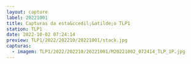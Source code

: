```yaml
---
layout: capture
label: 20221001
title: Capturas da esta&ccedil;&atilde;o TLP1
station: TLP1
date: 2022-10-02 07:24:14
preview: TLP1/2022/202210/20221001/stack.jpg
capturas:
  - imagem: TLP1/2022/202210/20221001/M20221002_072414_TLP_1P.jpg
---
```


